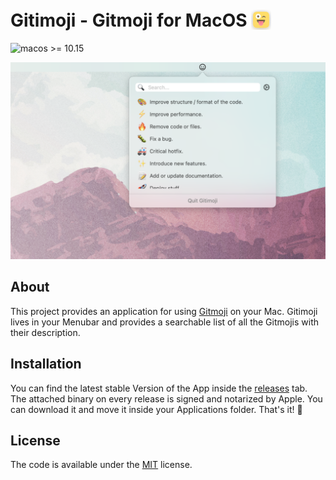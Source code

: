# Gitimoji - Gitmoji for MacOS <span style="position: relative; top: 5px;"><img src="gitmoji/../gitimoji/Assets.xcassets/AppIcon.appiconset/Mac%2032.png"></span>

![macos >= 10.15](https://shields.ssh.bz/badge/macos-%3E%3D%2010.15-informational "macos >= 10.15")

![Preview Image](readme-assets/1440x900bb.png "Preview Image")

## About

This project provides an application for using [Gitmoji](https://github.com/carloscuesta/gitmoji) on your Mac. Gitimoji lives in your Menubar and provides a searchable list of all the Gitmojis with their description.

## Installation

You can find the latest stable Version of the App inside the [releases](https://github.com/TimoZacherl/gitimoji/releases/latest) tab.
The attached binary on every release is signed and notarized by Apple. You can download it and move it inside your Applications folder. That's it! 🎉

## License

The code is available under the [MIT](https://github.com/TimoZacherl/gitimoji/blob/master/LICENSE) license.
